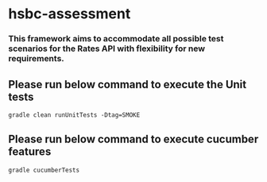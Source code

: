 # hsbc-assessment

### This framework aims to accommodate all possible test scenarios for the Rates API with flexibility for new requirements.

## Please run below command to execute the Unit tests
``
gradle clean runUnitTests -Dtag=SMOKE
``

## Please run below command to execute cucumber features
``
gradle cucumberTests
``